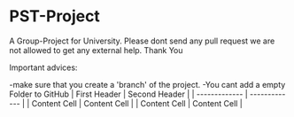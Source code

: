 # PST-Project
A Group-Project for University. Please dont send any pull request we are not allowed to get any external help. Thank You

Important advices: 

-make sure that you create a 'branch' of the project.
-You cant add a empty Folder to GitHub
| First Header  | Second Header |
| ------------- | ------------- |
| Content Cell  | Content Cell  |
| Content Cell  | Content Cell  |
